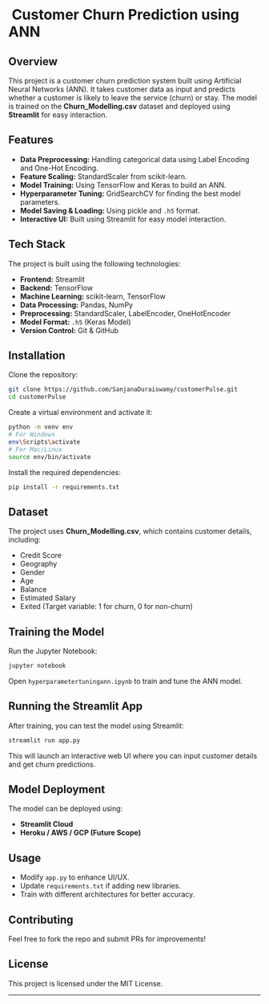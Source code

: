 #  Customer Churn Prediction using ANN

## Overview

This project is a customer churn prediction system built using Artificial Neural Networks (ANN). It takes customer data as input and predicts whether a customer is likely to leave the service (churn) or stay. The model is trained on the **Churn\_Modelling.csv** dataset and deployed using **Streamlit** for easy interaction.

## Features

- **Data Preprocessing:** Handling categorical data using Label Encoding and One-Hot Encoding.
- **Feature Scaling:** StandardScaler from scikit-learn.
- **Model Training:** Using TensorFlow and Keras to build an ANN.
- **Hyperparameter Tuning:** GridSearchCV for finding the best model parameters.
- **Model Saving & Loading:** Using pickle and `.h5` format.
- **Interactive UI:** Built using Streamlit for easy model interaction.

## Tech Stack 

The project is built using the following technologies:

- **Frontend:** Streamlit 
- **Backend:** TensorFlow
- **Machine Learning:** scikit-learn, TensorFlow 
- **Data Processing:** Pandas, NumPy 
- **Preprocessing:** StandardScaler, LabelEncoder, OneHotEncoder 
- **Model Format:** `.h5` (Keras Model)
- **Version Control:** Git & GitHub 

## Installation

Clone the repository:

```sh
git clone https://github.com/SanjanaDuraiswamy/customerPulse.git
cd customerPulse
```

Create a virtual environment and activate it:

```sh
python -m venv env
# For Windows
env\Scripts\activate
# For Mac/Linux
source env/bin/activate
```

Install the required dependencies:

```sh
pip install -r requirements.txt
```

## Dataset

The project uses **Churn\_Modelling.csv**, which contains customer details, including:

- Credit Score
- Geography
- Gender
- Age
- Balance
- Estimated Salary
- Exited (Target variable: 1 for churn, 0 for non-churn)

## Training the Model

Run the Jupyter Notebook:

```sh
jupyter notebook
```

Open `hyperparametertuningann.ipynb` to train and tune the ANN model.

## Running the Streamlit App

After training, you can test the model using Streamlit:

```sh
streamlit run app.py
```

This will launch an interactive web UI where you can input customer details and get churn predictions.

## Model Deployment

The model can be deployed using:

- **Streamlit Cloud**
- **Heroku / AWS / GCP (Future Scope)**

## Usage

- Modify `app.py` to enhance UI/UX.
- Update `requirements.txt` if adding new libraries.
- Train with different architectures for better accuracy.

## Contributing

Feel free to fork the repo and submit PRs for improvements!

## License

This project is licensed under the MIT License.

---

